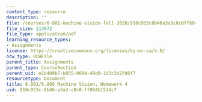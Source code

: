 ```yaml
---
content_type: resource
description: ''
file: /courses/6-801-machine-vision-fall-2020/910c933c8b46a3a3c8c0ff804b1514c7_MIT6_801F20_hw4.pdf
file_size: 113672
file_type: application/pdf
learning_resource_types:
- Assignments
license: https://creativecommons.org/licenses/by-nc-sa/4.0/
ocw_type: OCWFile
parent_title: Assignments
parent_type: CourseSection
parent_uid: e1b409b7-b855-0094-48d0-163c342fd6f7
resourcetype: Document
title: 6.801/6.866 Machine Vision, Homework 4
uid: 910c933c-8b46-a3a3-c8c0-ff804b1514c7
---
```


